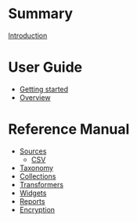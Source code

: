 # Summary

[Introduction](README.md)

# User Guide

- [Getting started](guide/getting_started.md)
- [Overview](guide/overview.md)

# Reference Manual

- [Sources](sources/README.md)
    - [CSV](sources/csv.md)
- [Taxonomy](taxonomy.md)
- [Collections]()
- [Transformers]()
- [Widgets]()
- [Reports]()
- [Encryption](encryption.md)

